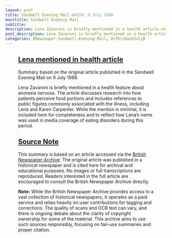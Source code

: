 ```yaml
---
layout: post
title: Sandwell Evening Mail &#124; 9 July 1988
maintitle: Sandwell Evening Mail
subtitle:
description: Lena Zavaroni is briefly mentioned in a health article on anorexia nervosa, alongside Karen Carpenter.
post_description: Lena Zavaroni is briefly mentioned in a health article on anorexia nervosa, alongside Karen Carpenter.
categories: [Newspaper-Sandwell-Evening-Mail, OnThisDay9July]
---
```


<figure class="fig3">
<div class="CardLayout">
<div class="CardItem"><h2 id="infobox1" class="infobox"><a href="#infobox1">Lena mentioned in health article</a></h2>
<div class="CardItem split">
<p>Summary based on the original article published in the Sandwell Evening Mail on 9 July 1988.</p>
<p>Lena Zavaroni is briefly mentioned in a health feature about anorexia nervosa. The article discusses research into how patients perceive food portions and includes references to public figures commonly associated with the illness, including Lena and Karen Carpenter. While the mention is minimal, it is included here for completeness and to reflect how Lena’s name was used in media coverage of eating disorders during this period.</p>
</div></div></div>
</figure>

<figure class="fig3">
<div class="CardLayout">
<div class="CardItem"><h2 id="infoboxX" class="infobox"><a href="#infoboxX">Source Note</a></h2>
<div class="CardItem split">
<p>This summary is based on an article accessed via the <a href="https://www.britishnewspaperarchive.co.uk" target="_blank">British Newspaper Archive</a>. The original article was published in a historical newspaper and is cited here for archival and educational purposes. No images or full transcriptions are reproduced. Readers interested in the full article are encouraged to consult the British Newspaper Archive directly.</p>
<p><strong>Note:</strong> While the British Newspaper Archive provides access to a vast collection of historical newspapers, it operates as a paid service and relies heavily on user contributions for tagging and corrections. The quality of scans and OCR text can vary, and there is ongoing debate about the clarity of copyright ownership for some of the material. This archive aims to use such sources responsibly, focusing on fair-use summaries and proper citation.</p>
</div></div></div>
</figure>
